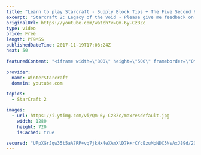 ```yaml
---
title: "Learn to play Starcraft - Supply Block Tips + The Five Second Rule (Basic Guide & Tutorial)"
excerpt: "Starcraft 2: Legacy of the Void - Please give me feedback on this general video style/commentary, hopefully it helps you guys out!  Can very easily make more on different concepts if it is the right direction!  Sc2ReplayStats - http://www.sc2replaystats.com"
originalUrl: https://youtube.com/watch?v=Qm-6y-CzBZc
type: video
price: Free
length: PT9M5S
publishedDateTime: 2017-11-19T17:08:24Z
heat: 50

featuredContent: "<iframe width=\"800\" height=\"500\" frameborder=\"0\" src=\"https://www.youtube.com/embed/Qm-6y-CzBZc\" allow=\"accelerometer; autoplay; encrypted-media; gyroscope; picture-in-picture\" allowfullscreen></iframe>"

provider:
  name: WinterStarcraft
  domain: youtube.com

topics:
  - StarCraft 2

images:
  - url: https://i.ytimg.com/vi/Qm-6y-CzBZc/maxresdefault.jpg
    width: 1280
    height: 720
    isCached: true

secured: "UPpXGrJqw35t5aA7RP+vq7jkHx4eXAmXlD7k+rCYcEzuMpNDC5NsAxJ89d/2Q4oCj8A39gjglCIVXtMw0FuwOmxvOyZptgFJE53rsP1kYWyMGFx4TSbwC9Pzi4CtMoMQMpnh/pJCir/GEIw0xghcgJ6/Jon6PPw8QHhuT/HQ4DPYb+L6U2y1fNVDOp7Ar3JS4Wuf701jI6Jv0sdZuPFvUlzRvEgFNR82BjiLTd7aRjwRmuj8v0MgP5kVxflWR25mZ8U+CdsQcqjVAVEam0OcmP2QXoD3SZZFlXqCsFLXR9UqzkTQIcIBqtLTxfDOyK1ghuN4/0LZU5vj/vngjhobQeL7YYpNaNN0FKMo0pepndxx8NpZ1Fga2ZsgzfxTOXLfJFzUjULmL3OIr+vnWYf5LklBN92nL0gTz5iAZZ9Tl7w=;azrQ1pw357yC7LeUeKeamw=="
---
```


